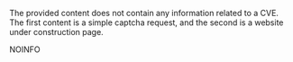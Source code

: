 The provided content does not contain any information related to a CVE. The first content is a simple captcha request, and the second is a website under construction page.

NOINFO